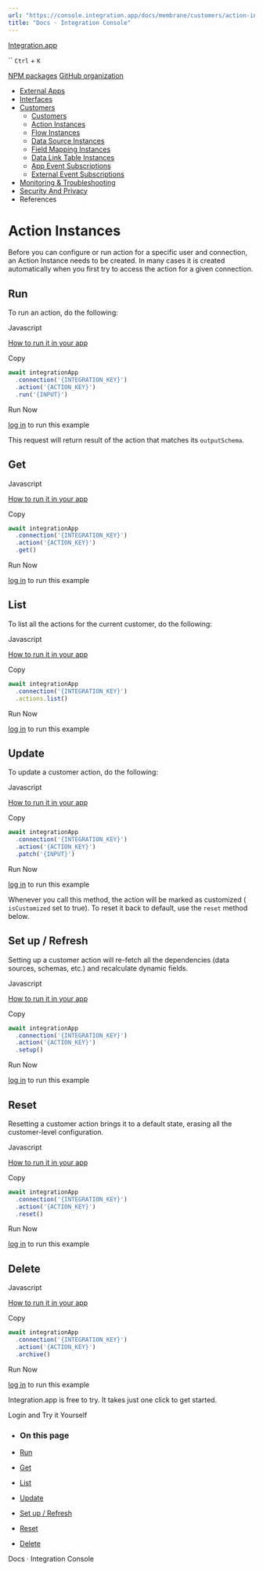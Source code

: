 ```yaml
---
url: "https://console.integration.app/docs/membrane/customers/action-instances"
title: "Docs · Integration Console"
---
```


[Integration.app](https://integration.app/)

`` `Ctrl` + `K`

[NPM packages](https://www.npmjs.com/~integration.app) [GitHub organization](https://github.com/integration-app)

- [External Apps](https://console.integration.app/docs/membrane/apps)
- [Interfaces](https://console.integration.app/docs/membrane/interfaces)
- [Customers](https://console.integration.app/docs/membrane/customers)
  - [Customers](https://console.integration.app/docs/membrane/customers/customers)
  - [Action Instances](https://console.integration.app/docs/membrane/customers/action-instances)
  - [Flow Instances](https://console.integration.app/docs/membrane/customers/flow-instances)
  - [Data Source Instances](https://console.integration.app/docs/membrane/customers/data-source-instances)
  - [Field Mapping Instances](https://console.integration.app/docs/membrane/customers/field-mapping-instances)
  - [Data Link Table Instances](https://console.integration.app/docs/membrane/customers/data-link-table-instances)
  - [App Event Subscriptions](https://console.integration.app/docs/membrane/customers/app-event-subscriptions)
  - [External Event Subscriptions](https://console.integration.app/docs/membrane/customers/external-event-subscriptions)
- [Monitoring & Troubleshooting](https://console.integration.app/docs/membrane/monitoring)
- [Security And Privacy](https://console.integration.app/docs/membrane/security-and-privacy)
- References

# Action Instances

Before you can configure or run action for a specific user and connection, an Action Instance needs to be created.
In many cases it is created automatically when you first try to access the action for a given connection.

## Run

To run an action, do the following:

Javascript

[How to run it in your app](https://console.integration.app/docs/getting-started/front-end/javascript)

Copy

```javascript
await integrationApp
  .connection('{INTEGRATION_KEY}')
  .action('{ACTION_KEY}')
  .run('{INPUT}')
```

Run Now

[log in](https://console.integration.app/login?returnTo=https%3A%2F%2Fconsole.integration.app%2Fdocs%2Fmembrane%2Fcustomers%2Faction-instances) to run this example

This request will return result of the action that matches its `outputSchema`.

## Get

Javascript

[How to run it in your app](https://console.integration.app/docs/getting-started/front-end/javascript)

Copy

```javascript
await integrationApp
  .connection('{INTEGRATION_KEY}')
  .action('{ACTION_KEY}')
  .get()
```

Run Now

[log in](https://console.integration.app/login?returnTo=https%3A%2F%2Fconsole.integration.app%2Fdocs%2Fmembrane%2Fcustomers%2Faction-instances) to run this example

## List

To list all the actions for the current customer, do the following:

Javascript

[How to run it in your app](https://console.integration.app/docs/getting-started/front-end/javascript)

Copy

```javascript
await integrationApp
  .connection('{INTEGRATION_KEY}')
  .actions.list()
```

Run Now

[log in](https://console.integration.app/login?returnTo=https%3A%2F%2Fconsole.integration.app%2Fdocs%2Fmembrane%2Fcustomers%2Faction-instances) to run this example

## Update

To update a customer action, do the following:

Javascript

[How to run it in your app](https://console.integration.app/docs/getting-started/front-end/javascript)

Copy

```javascript
await integrationApp
  .connection('{INTEGRATION_KEY}')
  .action('{ACTION_KEY}')
  .patch('{INPUT}')
```

Run Now

[log in](https://console.integration.app/login?returnTo=https%3A%2F%2Fconsole.integration.app%2Fdocs%2Fmembrane%2Fcustomers%2Faction-instances) to run this example

Whenever you call this method, the action will be marked as customized ( `isCustomized` set to true). To reset it back to default, use the `reset` method below.

## Set up / Refresh

Setting up a customer action will re-fetch all the dependencies (data sources, schemas, etc.) and recalculate dynamic fields.

Javascript

[How to run it in your app](https://console.integration.app/docs/getting-started/front-end/javascript)

Copy

```javascript
await integrationApp
  .connection('{INTEGRATION_KEY}')
  .action('{ACTION_KEY}')
  .setup()
```

Run Now

[log in](https://console.integration.app/login?returnTo=https%3A%2F%2Fconsole.integration.app%2Fdocs%2Fmembrane%2Fcustomers%2Faction-instances) to run this example

## Reset

Resetting a customer action brings it to a default state, erasing all the customer-level configuration.

Javascript

[How to run it in your app](https://console.integration.app/docs/getting-started/front-end/javascript)

Copy

```javascript
await integrationApp
  .connection('{INTEGRATION_KEY}')
  .action('{ACTION_KEY}')
  .reset()
```

Run Now

[log in](https://console.integration.app/login?returnTo=https%3A%2F%2Fconsole.integration.app%2Fdocs%2Fmembrane%2Fcustomers%2Faction-instances) to run this example

## Delete

Javascript

[How to run it in your app](https://console.integration.app/docs/getting-started/front-end/javascript)

Copy

```javascript
await integrationApp
  .connection('{INTEGRATION_KEY}')
  .action('{ACTION_KEY}')
  .archive()
```

Run Now

[log in](https://console.integration.app/login?returnTo=https%3A%2F%2Fconsole.integration.app%2Fdocs%2Fmembrane%2Fcustomers%2Faction-instances) to run this example

Integration.app is free to try. It takes just one click to get started.

Login and Try it Yourself

- ### On this page

- [Run](https://console.integration.app/docs/membrane/customers/action-instances#run)
- [Get](https://console.integration.app/docs/membrane/customers/action-instances#get)
- [List](https://console.integration.app/docs/membrane/customers/action-instances#list)
- [Update](https://console.integration.app/docs/membrane/customers/action-instances#update)
- [Set up / Refresh](https://console.integration.app/docs/membrane/customers/action-instances#set-up--refresh)
- [Reset](https://console.integration.app/docs/membrane/customers/action-instances#reset)
- [Delete](https://console.integration.app/docs/membrane/customers/action-instances#delete)

Docs · Integration Console